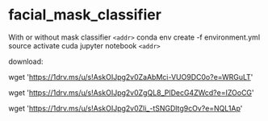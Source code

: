 # facial_mask_classifier
With or without mask classifier
`<addr>`
conda env create -f environment.yml
source activate cuda
jupyter notebook
`<addr>`

download:

wget 'https://1drv.ms/u/s!AskOIJpg2v0ZaAbMci-VUO9DC0o?e=WRGuLT' 

wget 'https://1drv.ms/u/s!AskOIJpg2v0ZgQL8_PlDecG4ZWcd?e=IZOoCG'

wget 'https://1drv.ms/u/s!AskOIJpg2v0Zli_-tSNGDltg9cOv?e=NQL1Ap'
